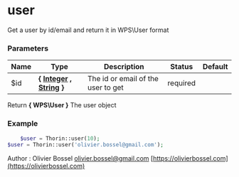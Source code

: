 # user

Get a user by id/email and return it in WPS\User format



### Parameters
Name  |  Type  |  Description  |  Status  |  Default
------------  |  ------------  |  ------------  |  ------------  |  ------------
$id  |  **{ [Integer](http://php.net/manual/en/language.types.integer.php) , [String](http://php.net/manual/en/language.types.string.php) }**  |  The id or email of the user to get  |  required  |

Return **{ WPS\User }** The user object

### Example
```php
	$user = Thorin::user(10);
$user = Thorin::user('olivier.bossel@gmail.com');
```
Author : Olivier Bossel [olivier.bossel@gmail.com](mailto:olivier.bossel@gmail.com) [https://olivierbossel.com](https://olivierbossel.com)